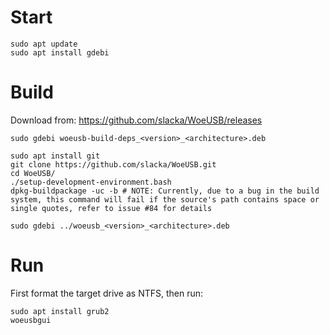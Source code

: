 # Start

```
sudo apt update
sudo apt install gdebi
```


# Build

Download from: https://github.com/slacka/WoeUSB/releases

```
sudo gdebi woeusb-build-deps_<version>_<architecture>.deb

sudo apt install git
git clone https://github.com/slacka/WoeUSB.git
cd WoeUSB/
./setup-development-environment.bash
dpkg-buildpackage -uc -b # NOTE: Currently, due to a bug in the build system, this command will fail if the source's path contains space or single quotes, refer to issue #84 for details

sudo gdebi ../woeusb_<version>_<architecture>.deb
```


# Run

First format the target drive as NTFS, then run:

```
sudo apt install grub2
woeusbgui
```
